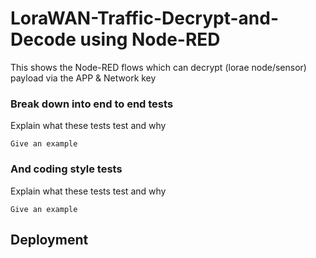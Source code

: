 # LoraWAN-Traffic-Decrypt-and-Decode using Node-RED
This shows the Node-RED flows which can decrypt (lorae node/sensor) payload via the APP &amp; Network key


### Break down into end to end tests

Explain what these tests test and why

```
Give an example
```

### And coding style tests

Explain what these tests test and why

```
Give an example
```

## Deployment
